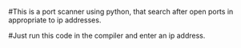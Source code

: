 #This is a port scanner using python, that search after open ports in appropriate to ip addresses.

#Just run this code in the compiler and enter an ip address.
